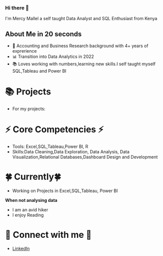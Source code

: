 ### Hi there 👋

I'm Mercy Mallel a self taught Data Analyst and SQL Enthusiast from Kenya 

## About Me in 20 seconds
+ 🧾 Accounting and Business Research background with 4+ years of exprerience
+ 📊 Transition into Data Analytics in 2022
+ 📚 Loves working with numbers,learning new skills.I self taught myself SQL,Tableau and Power BI

# 📚 Projects
+ For my projects:


# ⚡ Core Competencies ⚡
+ Tools: Excel,SQL,Tableau,Power BI, R
+ Skills:Data Cleaning,Data Exploration, Data Analysis, Data Visualization,Relational Databases,Dashboard Design and Development

# 🍀 Currently🍀
+ Working on Projects in Excel,SQL,Tableau, Power BI

**When not analysing data**
+ I am an avid hiker
+ I enjoy Reading

  

# 🙌 Connect with me 🙌
+ [LinkedIn](https://www.linkedin.com/in/mercy-mallel-95a80516b/)

